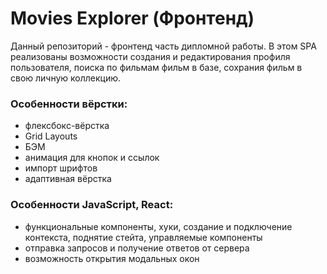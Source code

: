 # Movies Explorer (Фронтенд)

Данный репозиторий - фронтенд часть дипломной работы. В этом SPA реализованы возможности создания и редактирования профиля пользователя, поиска по фильмам фильм в базе, сохрания фильм в свою личную коллекцию.

### Особенности вёрстки:
- флексбокс-вёрстка
- Grid Layouts
- БЭМ
- анимация для кнопок и ссылок
- импорт шрифтов
- адаптивная вёрстка

### Особенности **JavaScript**, **React**:
- функциональные компоненты, хуки, создание и подключение контекста, поднятие стейта, управляемые компоненты
- отправка запросов и получение ответов от сервера
- возможность открытия модальных окон

